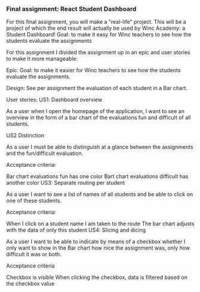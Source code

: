 ### Final assignment: React Student Dashboard
For this final assignment, you will make a "real-life" project. This will be a project of which the end result will actually be used by Winc Academy: a Student Dashboard! Goal: to make it easy for Winc teachers to see how the students evaluate the assignments

For this assignment I divided the assignment up in an epic and user stories to make it more manageable:

Epic:
Goal: to make it easier for Winc teachers to see how the students evaluate the assignments.

Design: See per assignment the evaluation of each student in a Bar chart.

User stories:
US1: Dashboard overview

As a user when I open the homepage of the application, I want to see an overview in the form of a bar chart of the evaluations fun and difficult of all students.

US2 Distinction

As a user I must be able to distinguish at a glance between the assignments and the fun/difficult evaluation.

Acceptance criteria:

Bar chart evaluations fun has one color
Bart chart evaluations difficult has another color
US3: Separate routing per student

As a user I want to see a list of names of all students and be able to click on one of these students.

Acceptance criteria:

When I click on a student name I am taken to the route
The bar chart adjusts with the data of only this student
US4: Slicing and dicing

As a user I want to be able to indicate by means of a checkbox whether I only want to show in the Bar chart how nice the assignment was, only how difficult it was or both.

Acceptance criteria

Checkbox is visible
When clicking the checkbox, data is filtered based on the checkbox value
